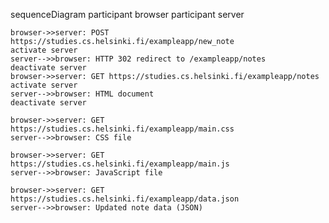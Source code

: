 sequenceDiagram
    participant browser
    participant server

    browser->>server: POST https://studies.cs.helsinki.fi/exampleapp/new_note    
    activate server
    server-->>browser: HTTP 302 redirect to /exampleapp/notes
    deactivate server
    browser->>server: GET https://studies.cs.helsinki.fi/exampleapp/notes
    activate server
    server-->>browser: HTML document
    deactivate server

    browser->>server: GET https://studies.cs.helsinki.fi/exampleapp/main.css
    server-->>browser: CSS file

    browser->>server: GET https://studies.cs.helsinki.fi/exampleapp/main.js
    server-->>browser: JavaScript file

    browser->>server: GET https://studies.cs.helsinki.fi/exampleapp/data.json
    server-->>browser: Updated note data (JSON)
